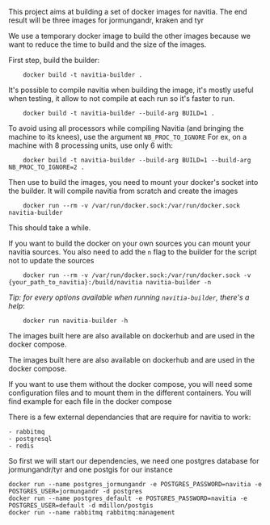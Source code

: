 This project aims at building a set of docker images for navitia.
The end result will be three images for jormungandr, kraken and tyr

We use a temporary docker image to build the other images because we want to reduce the time to build and the size of the images.

First step, build the builder:

```
    docker build -t navitia-builder .
```

It's possible to compile navitia when building the image, it's mostly useful when testing,
it allow to not compile at each run so it's faster to run.

```
    docker build -t navitia-builder --build-arg BUILD=1 .
```

To avoid using all processors while compiling Navitia (and bringing the machine to its knees), use the argument `NB_PROC_TO_IGNORE`
For ex, on a machine with 8 processing units, use only 6 with:

```
    docker build -t navitia-builder --build-arg BUILD=1 --build-arg NB_PROC_TO_IGNORE=2 .
```

Then use to build the images, you need to mount your docker's socket into the builder.
It will compile navitia from scratch and create the images

```
    docker run --rm -v /var/run/docker.sock:/var/run/docker.sock navitia-builder
```

This should take a while.

If you want to build the docker on your own sources you can mount your navitia sources.
You also need to add the `n` flag to the builder for the script not to update the sources

```
    docker run --rm -v /var/run/docker.sock:/var/run/docker.sock -v {your_path_to_navitia}:/build/navitia navitia-builder -n
```

_Tip: for every options available when running `navitia-builder`, there's a help_:

```
    docker run navitia-builder -h
```

The images built here are also available on dockerhub and are used in the docker compose.

The images built here are also available on dockerhub and are used in the docker compose.

If you want to use them without the docker compose, you will need some configuration files and to mount them
in the different containers. You will find example for each file in the docker compose

There is a few external dependancies that are require for navitia to work:

    - rabbitmq
    - postgresql
    - redis

So first we will start our dependencies, we need one postgres database for jormungandr/tyr and one postgis for our instance

```
docker run --name postgres_jormungandr -e POSTGRES_PASSWORD=navitia -e POSTGRES_USER=jormungandr -d postgres
docker run --name postgres_default -e POSTGRES_PASSWORD=navitia -e POSTGRES_USER=default -d mdillon/postgis
docker run --name rabbitmq rabbitmq:management
```
